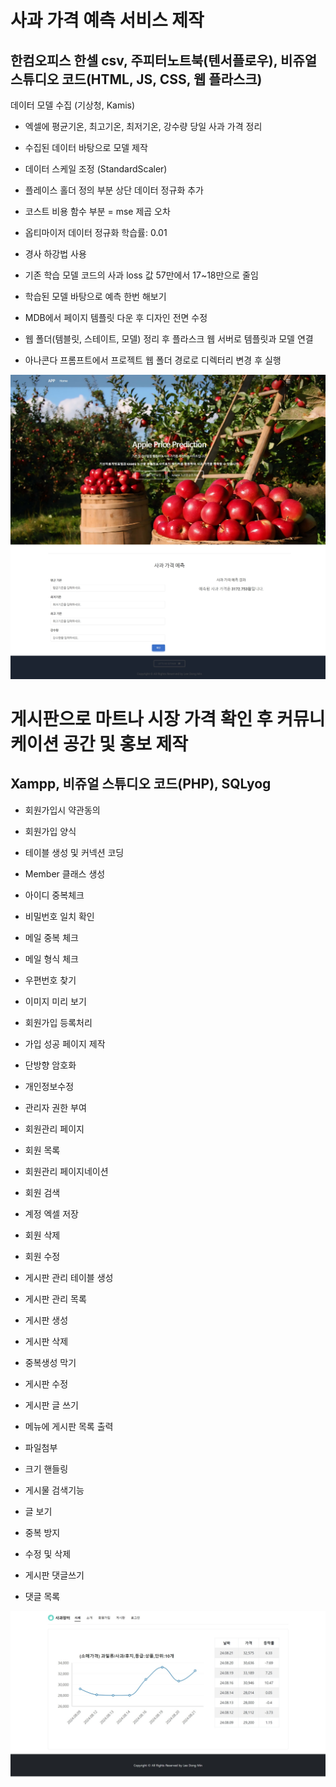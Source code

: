 # 사과 가격 예측 서비스 제작
## 한컴오피스 한셀 csv, 주피터노트북(텐서플로우), 비쥬얼 스튜디오 코드(HTML, JS, CSS, 웹 플라스크)
데이터 모델 수집 (기상청, Kamis)

- 엑셀에 평균기온, 최고기온, 최저기온, 강수량 당일 사과 가격 정리

- 수집된 데이터 바탕으로 모델 제작

- 데이터 스케일 조정 (StandardScaler)

- 플레이스 홀더 정의 부분 상단 데이터 정규화 추가

- 코스트 비용 함수 부분 = mse 제곱 오차

- 옵티마이저 데이터 정규화 학습률: 0.01

- 경사 하강법 사용

- 기존 학습 모델 코드의 사과 loss 값 57만에서 17~18만으로 줄임

- 학습된 모델 바탕으로 예측 한번 해보기

- MDB에서 페이지 템플릿 다운 후 디자인 전면 수정

- 웹 폴더(템블릿, 스테이트, 모델) 정리 후 플라스크 웹 서버로 템플릿과 모델 연결

- 아나콘다 프롬프트에서 프로젝트 웹 폴더 경로로 디렉터리 변경 후 실행

![alt text](<image/APP Main Page.jpeg>)

# 게시판으로 마트나 시장 가격 확인 후 커뮤니케이션 공간 및 홍보 제작
## Xampp, 비쥬얼 스튜디오 코드(PHP), SQLyog

- 회원가입시 약관동의

- 회원가입 양식

- 테이블 생성 및 커넥션 코딩

- Member 클래스 생성

- 아이디 중복체크

- 비밀번호 일치 확인

- 메일 중복 체크

- 메일 형식 체크

- 우편번호 찾기

- 이미지 미리 보기

- 회원가입 등록처리

- 가입 성공 페이지 제작

- 단방향 암호화

- 개인정보수정

- 관리자 권한 부여

- 회원관리 페이지

- 회원 목록

- 회원관리 페이지네이션

- 회원 검색

- 계정 엑셀 저장

- 회원 삭제

- 회원 수정

- 게시판 관리 테이블 생성

- 게시판 관리 목록

- 게시판 생성

- 게시판 삭제

- 중복생성 막기

- 게시판 수정

- 게시판 글 쓰기

- 메뉴에 게시판 목록 출력

- 파일첨부

- 크기 핸들링

- 게시물 검색기능

- 글 보기

- 중복 방지

- 수정 및 삭제

- 게시판 댓글쓰기

- 댓글 목록

![alt text](<image/PHP Board.jpeg>)
